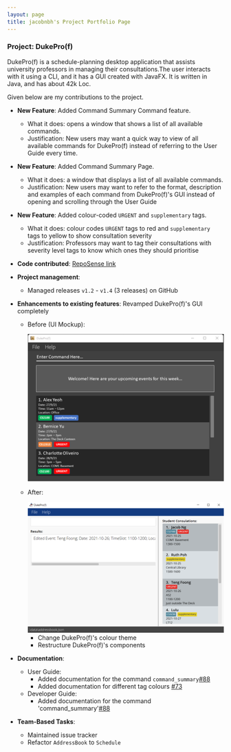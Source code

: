```yaml
---
layout: page
title: jacobnbh's Project Portfolio Page
---
```


### Project: DukePro(f)

DukePro(f) is a schedule-planning desktop application that assists university professors in managing their 
consultations.The user interacts with it using a CLI, and it has a GUI created with JavaFX. It is written in Java, and 
has about 42k Loc.

Given below are my contributions to the project.

* **New Feature**: Added Command Summary Command feature.
    * What it does: opens a window that shows a list of all available commands.
    * Justification: New users may want a quick way to view of all available commands for DukePro(f) instead of 
  referring to the User Guide every time.
* **New Feature**: Added Command Summary Page.
    * What it does: a window that displays a list of all available commands.
    * Justification: New users may want to refer to the format, description and examples of each command from
  DukePro(f)'s GUI instead of opening and scrolling through the User Guide
* **New Feature**: Added colour-coded `URGENT` and `supplementary` tags.
    * What it does: colour codes `URGENT` tags to red and `supplementary` tags to yellow to show consultation 
  severity
    * Justification: Professors may want to tag their consultations with severity level tags to know which ones they
  should prioritise

* **Code contributed**: [RepoSense link](https://nus-cs2103-ay2122s1.github.io/tp-dashboard/?search=jacobnbh&sort=groupTitle&sortWithin=title&since=2021-09-17&timeframe=commit&mergegroup=&groupSelect=groupByRepos&breakdown=false)

* **Project management**:
  * Managed releases `v1.2` - `v1.4` (3 releases) on GitHub

* **Enhancements to existing features**: Revamped DukePro(f)'s GUI completely
  * Before (UI Mockup):

    <img src="/docs/images/Ui(v1.1).png">
  * After:
  
    <img src="/docs/images/Ui.png">
    
    * Change DukePro(f)'s colour theme
    * Restructure DukePro(f)'s components

* **Documentation**:
    * User Guide:
        * Added documentation for the command `command_summary`[\#88](https://github.com/AY2122S1-CS2103T-T11-4/tp/pull/88/commits/3fdcb4608f9152855a8dcc6ca2b2f833b70a7f75)
        * Added documentation for different tag colours [\#73](https://github.com/AY2122S1-CS2103T-T11-4/tp/pull/73/commits/10c3d96835bc7402299e2f73c05e0ef7ab959725)
    * Developer Guide:
        * Added documentation for the command 'command_summary'[\#88](https://github.com/AY2122S1-CS2103T-T11-4/tp/pull/88/commits/3fdcb4608f9152855a8dcc6ca2b2f833b70a7f75)


* **Team-Based Tasks**:
  * Maintained issue tracker
  * Refactor `AddressBook` to `Schedule`

